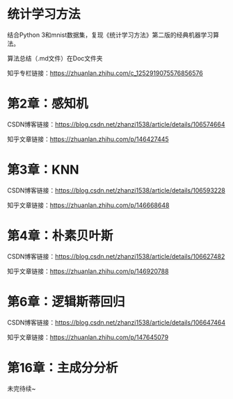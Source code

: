 # 统计学习方法
结合Python 3和mnist数据集，复现《统计学习方法》第二版的经典机器学习算法。

算法总结（.md文件）在Doc文件夹

知乎专栏链接：https://zhuanlan.zhihu.com/c_1252919075576856576

# 第2章：感知机
CSDN博客链接：https://blog.csdn.net/zhanzi1538/article/details/106574664

知乎文章链接：https://zhuanlan.zhihu.com/p/146427445

# 第3章：KNN
CSDN博客链接：https://blog.csdn.net/zhanzi1538/article/details/106593228

知乎文章链接：https://zhuanlan.zhihu.com/p/146668648

# 第4章：朴素贝叶斯
CSDN博客链接：https://blog.csdn.net/zhanzi1538/article/details/106627482

知乎文章链接：https://zhuanlan.zhihu.com/p/146920788

# 第6章：逻辑斯蒂回归
CSDN博客链接：https://blog.csdn.net/zhanzi1538/article/details/106647464

知乎文章链接：https://zhuanlan.zhihu.com/p/147645079

# 第16章：主成分分析







未完待续~
